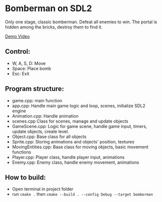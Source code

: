 # Bomberman on SDL2
Only one stage, classic bomberman.
Defeat all enemies to win.
The portal is hidden among the bricks, destroy them to find it.

[Demo Video](https://youtu.be/xZEPqshVdbc)
## Control:
- W, A, S, D: Move
- Space: Place bomb
- Esc: Exit

## Program structure:
- game.cpp: main function
- app.cpp: Handle main game logic and loop, scenes, initialize SDL2 engine
- Animation.cpp: Handle animation
- scenes.cpp Class for scenes, manage and update objects 
- GameScene.cpp: Logic for game scene, handle game input, timers, update objects, create level.
- Object.cpp: Base class for all objects
- Sprite.cpp: Storing animations and objects' position, textures
- MovingEntities.cpp: Base class for moving objects, basic movement functions
- Player.cpp: Player class, handle player input, animations
- Enemy.cpp: Enemy class, handle enemy movement, animations

## How to build:
- Open terminal in project folder
- run `cmake .` then `cmake --build . --config Debug --target bomberman`